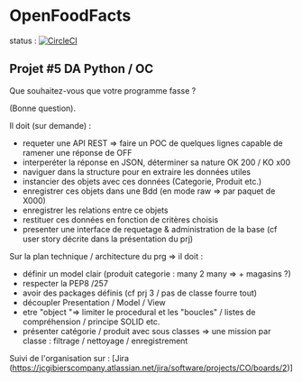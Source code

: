 # OpenFoodFacts

status : [![CircleCI](https://circleci.com/gh/jean-charles-gibier/OpenFoodFacts.svg?style=shield)](https://app.circleci.com/pipelines/github/jean-charles-gibier/OpenFoodFacts)

## Projet #5 DA Python / OC
 Que souhaitez-vous que votre programme fasse ?

(Bonne question).

Il doit (sur demande) :
- requeter une API REST => faire un POC de quelques lignes capable de ramener une réponse de OFF
- interperéter la réponse en JSON, déterminer sa nature OK 200 / KO x00
- naviguer dans la structure pour en extraire les données utiles
- instancier des objets avec ces données (Categorie, Produit etc.)
- enregistrer ces objets dans une Bdd (en mode raw => par paquet de X000)
- enregistrer les relations entre ce objets
- restituer ces données en fonction de critères choisis
- presenter une interface de requetage & administration de la base (cf user story décrite dans la présentation du prj) 

Sur la plan technique / architecture du prg 
=> il doit :
- définir un model clair (produit categorie : many 2 many  => + magasins ?) 
- respecter la PEP8 /257
- avoir des packages définis (cf prj 3 / pas de classe fourre tout)
- découpler Presentation  / Model / View 
- etre "object "=> limiter le procedural et les "boucles" / listes de compréhension / principe SOLID etc.
- présenter catégorie / produit avec sous classes => une mission par classe : filtrage / nettoyage / enregistrement 

Suivi de l'organisation sur :
[Jira (https://jcgibierscompany.atlassian.net/jira/software/projects/CO/boards/2)]